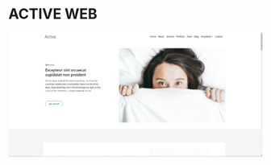 <h1>ACTIVE WEB</h1>

<a href="https://sp-bt-active-web.netlify.app/"> <img src="https://github.com/SwapnilPatil222/sp-mq-bt-final-project/blob/afea2ec0856cc614bc2ec541ddb2d90a2a09d66d/ACTIVE.png"></a> 


